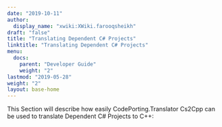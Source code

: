 ```yaml
---
date: "2019-10-11"
author:
  display_name: "xwiki:XWiki.farooqsheikh"
draft: "false"
title: "Translating Dependent C# Projects"
linktitle: "Translating Dependent C# Projects"
menu:
  docs:
    parent: "Developer Guide"
    weight: "2"
lastmod: "2019-05-28"
weight: "2"
layout: base-home
---
```


This Section will describe how easily CodePorting.Translator Cs2Cpp can be used to translate Dependent C# Projects to C++:
